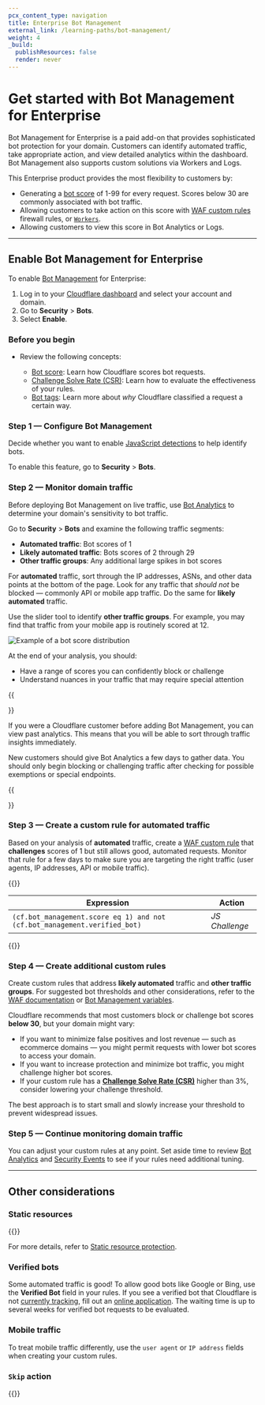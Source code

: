 ```yaml
---
pcx_content_type: navigation
title: Enterprise Bot Management
external_link: /learning-paths/bot-management/
weight: 4
_build:
  publishResources: false
  render: never
---
```


# Get started with Bot Management for Enterprise

Bot Management for Enterprise is a paid add-on that provides sophisticated bot protection for your domain. Customers can identify automated traffic, take appropriate action, and view detailed analytics within the dashboard. Bot Management also supports custom solutions via Workers and Logs.

This Enterprise product provides the most flexibility to customers by:

- Generating a [bot score](/bots/concepts/bot-score/) of 1-99 for every request. Scores below 30 are commonly associated with bot traffic.
- Allowing customers to take action on this score with [WAF custom rules](/waf/custom-rules/) firewall rules, or [`Workers`](/workers/runtime-apis/request/#incomingrequestcfproperties).
- Allowing customers to view this score in Bot Analytics or Logs.

---

## Enable Bot Management for Enterprise

To enable [Bot Management](https://dash.cloudflare.com/?to=/:account/:zone/security/bots) for Enterprise:

1. Log in to your [Cloudflare dashboard](https://dash.cloudflare.com/) and select your account and domain.
2. Go to **Security** > **Bots**.
3. Select **Enable**.

### Before you begin

- Review the following concepts:

  - [Bot score](/bots/concepts/bot-score/): Learn how Cloudflare scores bot requests.
  - [Challenge Solve Rate (CSR)](/bots/concepts/challenge-solve-rate/): Learn how to evaluate the effectiveness of your rules.
  - [Bot tags](/bots/concepts/cloudflare-bot-tags/): Learn more about _why_ Cloudflare classified a request a certain way.

### Step 1 — Configure Bot Management

Decide whether you want to enable [JavaScript detections](/bots/reference/javascript-detections/) to help identify bots.

To enable this feature, go to **Security** > **Bots**.

### Step 2 — Monitor domain traffic

Before deploying Bot Management on live traffic, use [Bot Analytics](/bots/bot-analytics/bm-subscription/) to determine your domain's sensitivity to bot traffic.

Go to **Security** > **Bots** and examine the following traffic segments:

- **Automated traffic**: Bot scores of 1
- **Likely automated traffic**: Bots scores of 2 through 29
- **Other traffic groups**: Any additional large spikes in bot scores

For **automated** traffic, sort through the IP addresses, ASNs, and other data points at the bottom of the page. Look for any traffic that _should not_ be blocked — commonly API or mobile app traffic. Do the same for **likely automated** traffic.

Use the slider tool to identify **other traffic groups**. For example, you may find that traffic from your mobile app is routinely scored at 12.

![Example of a bot score distribution](/images/bots/bot-score-distribution.png)

At the end of your analysis, you should:

- Have a range of scores you can confidently block or challenge
- Understand nuances in your traffic that may require special attention

{{<Aside type="note" header="Important">}}

If you were a Cloudflare customer before adding Bot Management, you can view past analytics. This means that you will be able to sort through traffic insights immediately.

New customers should give Bot Analytics a few days to gather data. You should only begin blocking or challenging traffic after checking for possible exemptions or special endpoints.

{{</Aside>}}

### Step 3 — Create a custom rule for automated traffic

Based on your analysis of **automated** traffic, create a [WAF custom rule](/waf/custom-rules/) that **challenges** scores of 1 but still allows good, automated requests. Monitor that rule for a few days to make sure you are targeting the right traffic (user agents, IP addresses, API or mobile traffic).

{{<example>}}

<table style='table-layout:fixed; width:100%'>
  <thead>
  <tr>
    <th>Expression</th>
    <th style='width:20%'>Action</th>
  </tr>
  </thead>
  <tbody>
    <tr>
      <td><code>(cf.bot_management.score eq 1) and not (cf.bot_management.verified_bot)</code></td>
      <td><em>JS Challenge</em></td>
    </tr>
  </tbody>
</table>
{{</example>}}

### Step 4 — Create additional custom rules

Create custom rules that address **likely automated** traffic and **other traffic groups**. For suggested bot thresholds and other considerations, refer to the [WAF documentation](/waf/custom-rules/use-cases/challenge-bad-bots/) or [Bot Management variables](/bots/reference/bot-management-variables/).

Cloudflare recommends that most customers block or challenge bot scores **below 30**, but your domain might vary:

- If you want to minimize false positives and lost revenue — such as ecommerce domains — you might permit requests with lower bot scores to access your domain.
- If you want to increase protection and minimize bot traffic, you might challenge higher bot scores.
- If your custom rule has a [**Challenge Solve Rate (CSR)**](/bots/concepts/challenge-solve-rate/) higher than 3%, consider lowering your challenge threshold.

The best approach is to start small and slowly increase your threshold to prevent widespread issues.

### Step 5 — Continue monitoring domain traffic

You can adjust your custom rules at any point. Set aside time to review [Bot Analytics](/bots/bot-analytics/bm-subscription/) and [Security Events](/waf/security-events/) to see if your rules need additional tuning.

---

## Other considerations

### Static resources

{{<render file="_static-resources-bm.md">}}

For more details, refer to [Static resource protection](/bots/reference/static-resources/).

### Verified bots

Some automated traffic is good! To allow good bots like Google or Bing, use the **Verified Bot** field in your rules. If you see a verified bot that Cloudflare is not [currently tracking](https://radar.cloudflare.com/verified-bots), fill out an [online application](https://docs.google.com/forms/d/e/1FAIpQLSdqYNuULEypMnp4i5pROSc-uP6x65Xub9svD27mb8JChA_-XA/viewform?usp=sf_link). The waiting time is up to several weeks for verified bot requests to be evaluated.

### Mobile traffic

To treat mobile traffic differently, use the `user agent` or `IP address` fields when creating your custom rules.

### `Skip` action

{{<render file="_flexible-sbfm.md">}}
